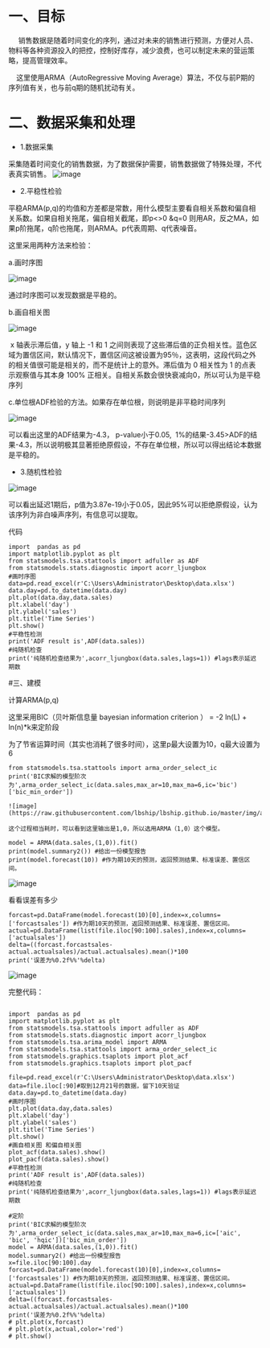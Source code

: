 # 一、目标

     销售数据是随着时间变化的序列，通过对未来的销售进行预测，方便对人员、物料等各种资源投入的把控，控制好库存，减少浪费，也可以制定未来的营运策略，提高管理效率。

    这里使用ARMA（AutoRegressive Moving Average）算法，不仅与前P期的序列值有关，也与前q期的随机扰动有关。

# 二、数据采集和处理

- 1.数据采集

采集随着时间变化的销售数据，为了数据保护需要，销售数据做了特殊处理，不代表真实销售。
![image](https://raw.githubusercontent.com/lbship/lbship.github.io/master/img/ads/ar1.png)  


- 2.平稳性检验

平稳ARMA(p,q)的均值和方差都是常数，用什么模型主要看自相关系数和偏自相关系数。如果自相关拖尾，偏自相关截尾，即p<>0 &q=0 则用AR，反之MA，如果p阶拖尾，q阶也拖尾，则ARMA。p代表周期、q代表噪音。

这里采用两种方法来检验：

a.画时序图

![image](https://raw.githubusercontent.com/lbship/lbship.github.io/master/img/ads/ar2.png) 


通过时序图可以发现数据是平稳的。

b.画自相关图


![image](https://raw.githubusercontent.com/lbship/lbship.github.io/master/img/ads/ar3.png) 
 

 x 轴表示滞后值，y 轴上 -1 和 1 之间则表现了这些滞后值的正负相关性。蓝色区域为置信区间，默认情况下，置信区间这被设置为95％，这表明，这段代码之外的相关值很可能是相关的，而不是统计上的意外。滞后值为 0 相关性为 1 的点表示观察值与其本身 100% 正相关。自相关系数会很快衰减向0，所以可认为是平稳序列

c.单位根ADF检验的方法。如果存在单位根，则说明是非平稳时间序列

![image](https://raw.githubusercontent.com/lbship/lbship.github.io/master/img/ads/ar4.png) 

可以看出这里的ADF结果为-4.3， p-value小于0.05,  1%的结果-3.45>ADF的结果-4.3，所以说明极其显著拒绝原假设，不存在单位根，所以可以得出结论本数据是平稳的。

- 3.随机性检验

![image](https://raw.githubusercontent.com/lbship/lbship.github.io/master/img/ads/ar5.png) 

可以看出延迟1期后，p值为3.87e-19小于0.05，因此95%可以拒绝原假设，认为该序列为非白噪声序列，有信息可以提取。

代码

```  
import  pandas as pd
import matplotlib.pyplot as plt
from statsmodels.tsa.stattools import adfuller as ADF
from statsmodels.stats.diagnostic import acorr_ljungbox
#画时序图
data=pd.read_excel(r'C:\Users\Administrator\Desktop\data.xlsx')
data.day=pd.to_datetime(data.day)
plt.plot(data.day,data.sales)
plt.xlabel('day')
plt.ylabel('sales')
plt.title('Time Series')
plt.show()
#平稳性检测
print('ADF result is',ADF(data.sales))
#纯随机检查
print('纯随机检查结果为',acorr_ljungbox(data.sales,lags=1)) #lags表示延迟期数
```  
#三、建模

计算ARMA(p,q)

这里采用BIC（贝叶斯信息量 bayesian information criterion ） = -2 ln(L) + ln(n)*k来定阶段

为了节省运算时间（其实也消耗了很多时间），这里p最大设置为10，q最大设置为6

```  
from statsmodels.tsa.stattools import arma_order_select_ic
print('BIC求解的模型阶次为',arma_order_select_ic(data.sales,max_ar=10,max_ma=6,ic='bic')['bic_min_order'])

![image](https://raw.githubusercontent.com/lbship/lbship.github.io/master/img/ads/ar6.png) 

这个过程相当耗时，可以看到这里输出是1,0，所以选用ARMA（1,0）这个模型。

model = ARMA(data.sales,(1,0)).fit()
print(model.summary2()) #给出一份模型报告
print(model.forecast(10)) #作为期10天的预测，返回预测结果、标准误差、置信区间。  

```  
![image](https://raw.githubusercontent.com/lbship/lbship.github.io/master/img/ads/ar7.png) 

看看误差有多少

```  
forcast=pd.DataFrame(model.forecast(10)[0],index=x,columns=['forcastsales']) #作为期10天的预测，返回预测结果、标准误差、置信区间。
actual=pd.DataFrame(list(file.iloc[90:100].sales),index=x,columns=['actualsales'])
delta=((forcast.forcastsales-actual.actualsales)/actual.actualsales).mean()*100
print('误差为%0.2f%%'%delta)

```
![image](https://raw.githubusercontent.com/lbship/lbship.github.io/master/img/ads/ar8.png) 

完整代码：  

```  

import  pandas as pd
import matplotlib.pyplot as plt
from statsmodels.tsa.stattools import adfuller as ADF
from statsmodels.stats.diagnostic import acorr_ljungbox
from statsmodels.tsa.arima_model import ARMA
from statsmodels.tsa.stattools import arma_order_select_ic
from statsmodels.graphics.tsaplots import plot_acf
from statsmodels.graphics.tsaplots import plot_pacf
 
file=pd.read_excel(r'C:\Users\Administrator\Desktop\data.xlsx')
data=file.iloc[:90]#取到12月21号的数据，留下10天验证
data.day=pd.to_datetime(data.day)
#画时序图
plt.plot(data.day,data.sales)
plt.xlabel('day')
plt.ylabel('sales')
plt.title('Time Series')
plt.show()
#画自相关图 和偏自相关图
plot_acf(data.sales).show()
plot_pacf(data.sales).show()
#平稳性检测
print('ADF result is',ADF(data.sales))
#纯随机检查
print('纯随机检查结果为',acorr_ljungbox(data.sales,lags=1)) #lags表示延迟期数
 
#定阶
print('BIC求解的模型阶次为',arma_order_select_ic(data.sales,max_ar=10,max_ma=6,ic=['aic', 'bic', 'hqic'])['bic_min_order'])
model = ARMA(data.sales,(1,0)).fit()
model.summary2() #给出一份模型报告
x=file.iloc[90:100].day
forcast=pd.DataFrame(model.forecast(10)[0],index=x,columns=['forcastsales']) #作为期10天的预测，返回预测结果、标准误差、置信区间。
actual=pd.DataFrame(list(file.iloc[90:100].sales),index=x,columns=['actualsales'])
delta=((forcast.forcastsales-actual.actualsales)/actual.actualsales).mean()*100
print('误差为%0.2f%%'%delta)
# plt.plot(x,forcast)
# plt.plot(x,actual,color='red')
# plt.show()
 
 ```  
